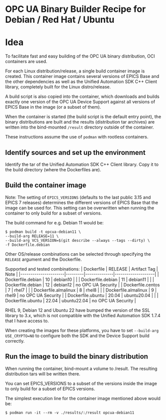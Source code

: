 # OPC UA Binary Builder Recipe for Debian / Red Hat / Ubuntu

# Idea

To facilitate fast and easy building of the OPC UA binary distribution,
OCI containers are used.

For each Linux distribution/release, a single build container image is
created. This container image contains several versions of EPICS Base and
the other dependencies as well as the Unified Automation SDK C++ Client
library, completely built for the Linux distro/release.

A build script is also copied into the container, which downloads and
builds exactly one version of the OPC UA Device Support against all
versions of EPICS Base in the image (or a subset of them).

When the container is started (the build script is the default entry
point), the binary distributions are built and the results (distribution
tar archives) are written into the bind-mounted `/result` directory
outside of the container.

These instructions assume the use of `podman` with rootless containers.

## Identify sources and set up the environment

Identify the tar of the Unified Automation SDK C++ Client library.
Copy it to the build directory (where the Dockerfiles are).

## Build the container image

Note:
The setting of `EPICS_VERSIONS` (defaults to the last public 3.15 and
EPICS 7 releases) determines the different versions of EPICS Base that
the image can be used for. This setting can be overwritten
when running the container to only build for a subset of versions.

The build command for e.g. Debian 11 would be:

```
$ podman build -t opcua-debian11 \
--build-arg RELEASE=11 \
--build-arg VCS_VERSION=$(git describe --always --tags --dirty) \
-f Dockerfile.debian
```

Other OS/release combinations can be selected through specifying
the `RELEASE` argument and the Dockerfile.

Supported and tested combinations:
| Dockerfile           | RELEASE | Artifact Tag | Note               |
|----------------------|---------|--------------|--------------------|
| Dockerfile.debian    | 10      | debian10     |                    |
| Dockerfile.debian    | 11      | debian11     |                    |
| Dockerfile.debian    | 12      | debian12     | no OPC UA Security |
| Dockerfile.centos    | 7       | rhel7        |                    |
| Dockerfile.almalinux | 8       | rhel8        |                    |
| Dockerfile.almalinux | 9       | rhel9        | no OPC UA Security |
| Dockerfile.ubuntu    | 20.04   | ubuntu20.04  |                    |
| Dockerfile.ubuntu    | 22.04   | ubuntu22.04  | no OPC UA Security |

RHEL 9, Debian 12 and Ubuntu 22
have bumped the version of the SSL library to 3.x,
which is not compatible with the Unified Automation SDK 1.7.4
that I have access to.

When creating the images for these platforms, you have to set
`--build-arg USE_CRYPTO=NO` to configure both the SDK and the
Device Support build correctly.

## Run the image to build the binary distribution

When running the container, bind-mount a volume to /result.
The resulting distribution tars will be written there.

You can set EPICS_VERSIONS to a subset of the versions inside the image
to only build for a subset of EPICS versions.

The simplest execution line for the container image mentioned above
would be:

```
$ podman run -it --rm -v ./results/:/result opcua-debian11
```

